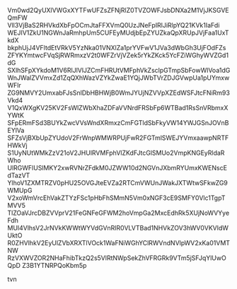 Vm0wd2QyUXlVWGxXYTFwUFZsZFNjRlZ0TVZOWFJsbDNXa2M1VjJKSGVEQmFW
Vll3VjBaS2RHVkdXbFpOCmJtaFFXVmQ0UzJNeFpIRlJiRlpYQ21KVk1IaFdi
WEJIV1ZkU1NGWnJaRmhpUm5CUFEyMUdjbEpZYUZkaQpXRUpJVjFaa1UxTkdX
bkphUjJ4VFltdEtVRkV5YzNka01VNXlZa1prYVFwV1JVa3dWbGh3UjFOdFZs
ZFYKYmtwcFVqSjRWRmxzV2t0WFZrVjVZek5rYkZKck5YcFZiWGhyWVZGd1dG
SXlhSFpXYkdoM1V6RlJlVlJZCmFHRUtVMFphVkZsclpGTmpSbFowWlVoa1dG
WnJWalZVVmxZd1ZqQXhWazVZYkZwaE1YQjJWbTVrZDJGVwpUa1pUYmxwWFlr
ZG9NMVY2UmxabFJsSnlDbHBHWjB0WmJYUjNZVVpXZEdWSFJtcFNiRm93Vkd4
V1QxWXgKV25KV2FsWlZWbXhaZDFaVVNrdFRSbFp6WTBad1RsSnVRbmxXYWtK
SFpERmFSd3BUYkZwcVVsWndXRmxzCmFGTldSbFkyVW14YWJGSnJOVnBEYlVa
SFZsVjBXbUpZYUdoV2FrWnpWMWRPUjFwR2FGTmlSWEJYVmxaawpNRTFHWkVj
S1UyNUtWMkZzV21oV2JHUlRVMFphVlZKdFJtcGlSMUo2VmpKNGEyRldaRWho
UlRGWFlUSlMKY2xwRVNrZFdkM0JZWW10d2NGVnJXbmRYUmxKWENscEdTazVT
YlhoV1ZXMTRZV0pHU25OVGJteEVZa2RTCmVWUnJWakJXTWtwSFkwZG9WMUpG
V2xoWmVrcEhVakZTYzFSc1pHbFhSMmN5Vm0xNGF3cE9SMFY0Vlc1TgpTMVV5
TlZOaVJrcDBZVVprV21FeGNFeGFWM2hoVmpGa2MxcEdhRk5XUjNoWVYyeFdh
MUl4VlhsV2JrNVkKWWtWYVdGVnRlR0VLVTBad1NHVkZOV3hWV0VKVldWUktO
R0ZHVlhkV2EyUlZVbXRXTlVOck1WaFNiWGhYClRWVndNVlpWV2xKa01VMTNW
RzVXWVZOR2NHaFhibTkzQ2s5VlRtNWpSekZhVFRGRk9VTm5jSFJqYlUwOQpD
Z3B1YTNRPQoKbm5p

tvn